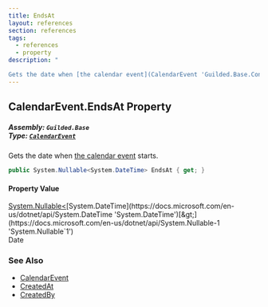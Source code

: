 ```yaml
---
title: EndsAt
layout: references
section: references
tags:
  - references
  - property
description: "

Gets the date when [the calendar event](CalendarEvent 'Guilded.Base.Content.CalendarEvent') starts."
---
```


## CalendarEvent.EndsAt Property
##### **Assembly:** `Guilded.Base`<br/>**Type:** [`CalendarEvent`](CalendarEvent 'Guilded.Base.Content.CalendarEvent')

Gets the date when [the calendar event](CalendarEvent 'Guilded.Base.Content.CalendarEvent') starts.

```csharp
public System.Nullable<System.DateTime> EndsAt { get; }
```

#### Property Value
[System.Nullable&lt;](https://docs.microsoft.com/en-us/dotnet/api/System.Nullable-1 'System.Nullable`1')[System.DateTime](https://docs.microsoft.com/en-us/dotnet/api/System.DateTime 'System.DateTime')[&gt;](https://docs.microsoft.com/en-us/dotnet/api/System.Nullable-1 'System.Nullable`1')  
Date

### See Also
- [CalendarEvent](CalendarEvent 'Guilded.Base.Content.CalendarEvent')
- [CreatedAt](ChannelContent_TId,TServer_.CreatedAt 'Guilded.Base.Content.ChannelContent<TId,TServer>.CreatedAt')
- [CreatedBy](ChannelContent_TId,TServer_.CreatedBy 'Guilded.Base.Content.ChannelContent<TId,TServer>.CreatedBy')